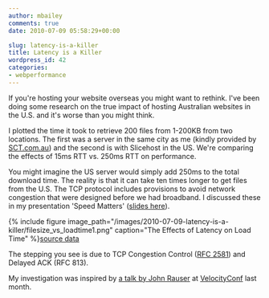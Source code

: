 ```yaml
---
author: mbailey
comments: true
date: 2010-07-09 05:58:29+00:00

slug: latency-is-a-killer
title: Latency is a Killer
wordpress_id: 42
categories:
- webperformance
---
```


If you're hosting your website overseas you might want to rethink. I've been
doing some research on the true impact of hosting Australian websites in the
U.S. and it's worse than you might think.

I plotted the time it took to retrieve 200 files from 1-200KB from two
locations. The first was a server in the same city as me (kindly provided by
[SCT.com.au](http://www.sct.com.au/)) and the second is with Slicehost in the
US. We're comparing the effects of 15ms RTT vs. 250ms RTT on performance.

You might imagine the US server would simply add 250ms to the total download
time. The reality is that it can take ten times longer to get files from the
U.S. The TCP protocol includes provisions to avoid network congestion that were
designed before we had broadband. I discussed these in my presentation 'Speed
Matters' ([slides here](http://www.slideshare.net/mbailey/speed-matters-4663059?from=ss_embed)).

{% 
  include figure
  image_path="/images/2010-07-09-latency-is-a-killer/filesize_vs_loadtime1.png"
  caption="The Effects of Latency on Load Time"
%}[source data](https://spreadsheets.google.com/ccc?key=0AtO1WAikZOJDdGwwSWVHaWdKWGxsOHJOdGtYbnhDaEE&hl=en&authkey=CNHJjOUK')

The stepping you see is due to TCP Congestion Control ([RFC 2581](http://www.ietf.org/rfc/rfc2581.txt)) and  Delayed ACK (RFC 813).

My investigation was inspired by [a talk by John Rauser](/2010/07/tcp-and-the-lower-bound-of-web-performance/) at [VelocityConf](http://en.oreilly.com/velocity2010) last month.
